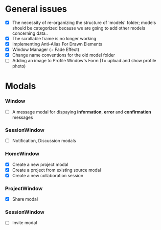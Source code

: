 # General issues
- [X] The necessity of re-organizing the structure of 'models' folder; models should be categorized
because we are going to add other models concerning data..
- [X] The scrollable frame is no longer working
- [X] Implementing Anti-Alias For Drawn Elements
- [X] Window Manager (+ Fade Effect)
- [X] Change name conventions for the old model folder
- [ ] Adding an image to Profile Window's Form (To upload and show profile photo)

# Modals
### Window
- [ ] A message modal for dispaying **information**, **error** and **confirmation** messages
### SessionWindow
- [ ] Notification, Discussion modals
### HomeWindow
- [X] Create a new project modal
- [X] Create a project from existing source modal
- [X] Create a new collaboration session
### ProjectWindow
- [X] Share modal
### SessionWindow
- [ ] Invite modal
